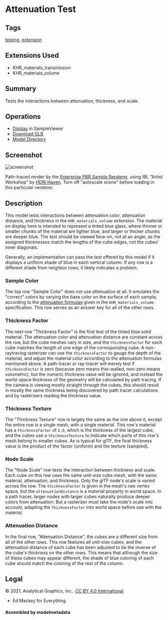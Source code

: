 # Attenuation Test

## Tags

[testing](../Models-testing.md), [extension](../Models-extension.md)

## Extensions Used

* KHR_materials_transmission
* KHR_materials_volume

## Summary

Tests the interactions between attenuation, thickness, and scale.

## Operations

* [Display](https://github.khronos.org/glTF-Sample-Viewer-Release/?model=https://raw.GithubUserContent.com/KhronosGroup/glTF-Sample-Assets/main/./Models/AttenuationTest/glTF-Binary/AttenuationTest.glb) in SampleViewer
* [Download GLB](https://raw.GithubUserContent.com/KhronosGroup/glTF-Sample-Assets/main/./Models/AttenuationTest/glTF-Binary/AttenuationTest.glb)
* [Model Directory](./)

## Screenshot

![screenshot](screenshot/screenshot-large.jpg)

Path-traced render by the [Enterprise PBR Sample Renderer](https://github.com/DassaultSystemes-Technology/dspbr-pt), using IBL "Artist Workshop" by [HDRI Haven](https://hdrihaven.com/hdri/?h=artist_workshop).  Turn off "autoscale scene" before loading in this particular renderer.

## Description

This model tests interactions between attenuation color, attenuation distance, and thickness in the `KHR_materials_volume` extension.  The material on display here is intended to represent a tinted blue glass, where thinner or smaller chunks of the material are lighter blue, and larger or thicker chunks are deeper blue.  The test should be viewed face-on, not at an angle, as the assigned thicknesses match the lengths of the cube edges, not the cubes' inner diagonals.

Generally, an implementation can pass the test offered by this model if it displays a uniform shade of blue in each vertical column.  If any row is a different shade from neighbor rows, it likely indicates a problem.

### Sample Color

The top row "Sample Color" does not use attenuation at all.  It emulates the "correct" colors by varying the base color on the surface of each sample, according to the [attenuation formulas](https://github.com/KhronosGroup/glTF/tree/master/extensions/2.0/Khronos/KHR_materials_volume#attenuation) given in the `KHR_materials_volume` specification.  This row serves as an answer key for all of the other rows.

### Thickness Factor

The next row "Thickness Factor" is the first test of the tinted blue solid material.  The attenuation color and attenuation distance are constant across the row, but the cube meshes vary in size, and the `thicknessFactor` for each cube matches the length of one edge of the corresponding cube.  A non-raytracing rasterizer can use the `thicknessFactor` to gauge the depth of the material, and adjust the material color according to the attenuation formulas mentioned above.  A path-tracer or ray-tracer will merely test if `thicknessFactor` is zero (because zero means thin-walled, non-zero means volumetric), but the numeric thickness value will be ignored, and instead the world-space thickness of the geometry will be calculated by path tracing.  If the camera is viewing mostly straight through the cubes, this should result in mostly the same thickness being discovered by path tracer calculations and by rasterizers reading the thickness value.

### Thickness Texture

The "Thickness Texture" row is largely the same as the one above it, except the entire row is a single mesh, with a single material.  This row's material has a `thicknessFactor` of `2.0`, which is the thickness of the largest cube, and the cubes use a `thicknessTexture` to indicate which parts of this row's mesh belong to smaller cubes.  As is typical for glTF, the final thickness value is the product of the factor (uniform) and the texture (sampled).

### Node Scale

The "Node Scale" row tests the interaction between thickness and scale.  Each cube on this row uses the same unit-size cube mesh, with the same material, attenuation, and thickness.  Only the glTF node's scale is varied across the row.  The `thicknessFactor` is given in the mesh's raw vertex space, but the `attenuationDistance` is a material property in world space.  In a path tracer, larger nodes with larger cubes naturally produce deeper colors from attenuation.  But a rasterizer must take the node's scale into account, adapting the `thicknessFactor` into world space before use with the material.

### Attenuation Distance

In the final row, "Attenuation Distance", the cubes are a different size from all of the other rows.  This row features all unit-size cubes, and the attenuation distance of each cube has been adjusted to be the inverse of the cube's thickness on the other rows.  This means that although the size of these cubes may appear different, the shade of blue coloring of each cube should match the coloring of the rest of the column.

## Legal

&copy; 2021, Analytical Graphics, Inc.. [CC BY 4.0 International](https://creativecommons.org/licenses/by/4.0/legalcode)

 - Ed Mackey for Everything

#### Assembled by modelmetadata